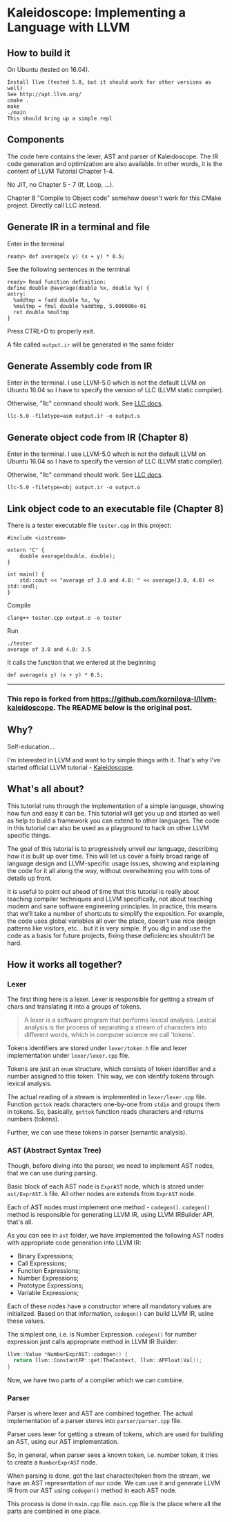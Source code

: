 # Kaleidoscope: Implementing a Language with LLVM

## How to build it

On Ubuntu (tested on 16.04).
```
Install llvm (tested 5.0, but it should work for other versions as well)
See http://apt.llvm.org/
cmake .
make
./main
This should bring up a simple repl
```

## Components

The code here contains the lexer, AST and parser of Kaleidoscope. The IR code generation and optimization are also available. In other words, it is the content of LLVM Tutorial Chapter 1-4.

No JIT, no Chapter 5 - 7 (If, Loop, ...).

Chapter 8 "Compile to Object code" somehow doesn't work for this CMake project. Directly call LLC instead.

## Generate IR in a terminal and file

Enter in the terminal

```
ready> def average(x y) (x + y) * 0.5;
```

See the following sentences in the terminal
```
ready> Read function definition:
define double @average(double %x, double %y) {
entry:
  %addtmp = fadd double %x, %y
  %multmp = fmul double %addtmp, 5.000000e-01
  ret double %multmp
}
```

Press CTRL+D to properly exit.

A file called `output.ir` will be generated in the same folder

## Generate Assembly code from IR

Enter in the terminal. I use LLVM-5.0 which is not the default LLVM on Ubuntu 16.04 so I have to specify the version of LLC (LLVM static compiler).

Otherwise, "llc" command should work. See [LLC docs](http://llvm.org/docs/CommandGuide/llc.html).

```
llc-5.0 -filetype=asm output.ir -o output.s
```

## Generate object code from IR (Chapter 8)

Enter in the terminal. I use LLVM-5.0 which is not the default LLVM on Ubuntu 16.04 so I have to specify the version of LLC (LLVM static compiler).

Otherwise, "llc" command should work. See [LLC docs](http://llvm.org/docs/CommandGuide/llc.html).

```
llc-5.0 -filetype=obj output.ir -o output.o
```

## Link object code to an executable file (Chapter 8)
There is a tester executable file `tester.cpp` in this project:

```
#include <iostream>

extern "C" {
    double average(double, double);
}

int main() {
    std::cout << "average of 3.0 and 4.0: " << average(3.0, 4.0) << std::endl;
}
```

Compile 


```
clang++ tester.cpp output.o -o tester
```

Run

```
./tester
average of 3.0 and 4.0: 3.5
```

It calls the function that we entered at the beginning

```
def average(x y) (x + y) * 0.5;
```


---

### This repo is forked from https://github.com/kornilova-l/llvm-kaleidoscope. The README below is the original post.

## Why?

Self-education...

I'm interested in LLVM and want to try simple things with it.
That's why I've started official LLVM tutorial - [Kaleidoscope](http://llvm.org/docs/tutorial).

## What's all about?

This tutorial runs through the implementation of a simple language, showing how fun and easy it can be.
This tutorial will get you up and started as well as help to build a framework you can extend to other languages.
The code in this tutorial can also be used as a playground to hack on other LLVM specific things.

The goal of this tutorial is to progressively unveil our language, describing how it is built up over time.
This will let us cover a fairly broad range of language design and LLVM-specific usage issues, showing and explaining the code for it all along the way, without overwhelming you with tons of details up front.

It is useful to point out ahead of time that this tutorial is really about teaching compiler techniques and LLVM specifically, not about teaching modern and sane software engineering principles.
In practice, this means that we’ll take a number of shortcuts to simplify the exposition.
For example, the code uses global variables all over the place, doesn’t use nice design patterns like visitors, etc... but it is very simple.
If you dig in and use the code as a basis for future projects, fixing these deficiencies shouldn’t be hard.

## How it works all together?

### Lexer

The first thing here is a lexer.
Lexer is responsible for getting a stream of chars and translating it into a groups of tokens.

> A lexer is a software program that performs lexical analysis. Lexical analysis is the process of separating a stream of characters into different words, which in computer science we call 'tokens'.

Tokens identifiers are stored under `lexer/token.h` file and lexer implementation under `lexer/lexer.cpp` file.

Tokens are just an `enum` structure, which consists of token identifier and a number assigned to this token.
This way, we can identify tokens through lexical analysis.

The actual reading of a stream is implemented in `lexer/lexer.cpp` file.
Function `gettok` reads characters one-by-one from `stdin` and groups them in tokens.
So, basically, `gettok` function reads characters and returns numbers (tokens).

Further, we can use these tokens in parser (semantic analysis).

### AST (Abstract Syntax Tree)

Though, before diving into the parser, we need to implement AST nodes, that we can use during parsing.

Basic block of each AST node is `ExprAST` node, which is stored under `ast/ExprAST.h` file.
All other nodes are extends from `ExprAST` node.

Each of AST nodes must implement one method - `codegen()`.
`codegen()` method is responsible for generating LLVM IR, using LLVM IRBuilder API, that's all.

As you can see in `ast` folder, we have implemented the following AST nodes with appropriate code generation into LLVM IR:

- Binary Expressions;
- Call Expressions;
- Function Expressions;
- Number Expressions;
- Prototype Expressions;
- Variable Expressions;

Each of these nodes have a constructor where all mandatory values are initialized.
Based on that information, `codegen()` can build LLVM IR, usine these values.

The simplest one, i.e. is Number Expression.
`codegen()` for number expression just calls appropriate method in LLVM IR Builder:

```c++
llvm::Value *NumberExprAST::codegen() {
  return llvm::ConstantFP::get(TheContext, llvm::APFloat(Val));
}
```

Now, we have two parts of a compiler which we can combine.

### Parser

Parser is where lexer and AST are combined together.
The actual implementation of a parser stores into `parser/parser.cpp` file.

Parser uses lexer for getting a stream of tokens, which are used for building an AST, using our AST implementation.

So, in general, when parser sees a known token, i.e. number token, it tries to create a `NumberExprAST` node.

When parsing is done, got the last character/token from the stream, we have an AST representation of our code.
We can use it and generate LLVM IR from our AST using `codegen()` method in each AST node.

This process is done in `main.cpp` file.
`main.cpp` file is the place where all the parts are combined in one place.
